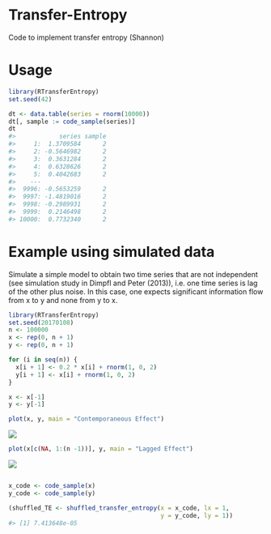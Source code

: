 # Transfer-Entropy
Code to implement transfer entropy (Shannon)

# Usage
``` r
library(RTransferEntropy)
set.seed(42)

dt <- data.table(series = rnorm(10000))
dt[, sample := code_sample(series)]
dt
#>            series sample
#>     1:  1.3709584      2
#>     2: -0.5646982      2
#>     3:  0.3631284      2
#>     4:  0.6328626      2
#>     5:  0.4042683      2
#>    ---                  
#>  9996: -0.5653259      2
#>  9997: -1.4819016      2
#>  9998: -0.2989931      2
#>  9999:  0.2146498      2
#> 10000:  0.7732340      2
```
# Example using simulated data 
Simulate a simple model to obtain two time series that are not independent (see simulation study in Dimpfl and Peter (2013)),
i.e. one time series is lag of the other plus noise. In this case, one expects significant information flow from x to y 
and none from y to x.

``` r
library(RTransferEntropy)
set.seed(20170108)
n <- 100000
x <- rep(0, n + 1)
y <- rep(0, n + 1)

for (i in seq(n)) {
  x[i + 1] <- 0.2 * x[i] + rnorm(1, 0, 2)
  y[i + 1] <- x[i] + rnorm(1, 0, 2)
}

x <- x[-1]
y <- y[-1]

plot(x, y, main = "Contemporaneous Effect")
```

![](https://i.imgur.com/M9ybLS1.png)

``` r
plot(x[c(NA, 1:(n -1))], y, main = "Lagged Effect")
```

![](https://i.imgur.com/x4Vz8PN.png)

``` r

x_code <- code_sample(x)
y_code <- code_sample(y)

(shuffled_TE <- shuffled_transfer_entropy(x = x_code, lx = 1,
                                          y = y_code, ly = 1))
#> [1] 7.413648e-05
```
